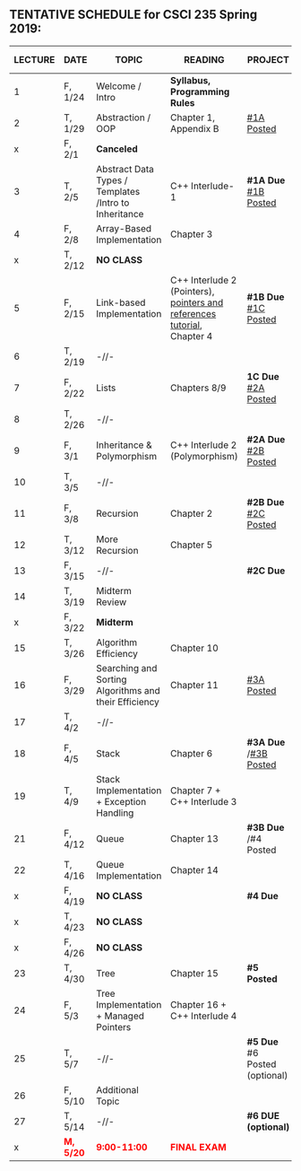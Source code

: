 
## TENTATIVE SCHEDULE for CSCI 235 Spring 2019:

LECTURE | DATE | TOPIC | READING | PROJECT | SLIDES | STUDY QUESTIONS |
------- | ---- | ----- | -------- | --------- | ------- | ------- |
1 | F, 1/24 | Welcome / Intro | **Syllabus, Programming Rules** | | [Lecture 1](Lectures/Lecture_1_Intro.pdf)
2 | T,  1/29 | Abstraction / OOP | Chapter 1, Appendix B   | [#1A Posted](documents/Project_1A.pdf) | [Lecture 2](Lectures/Lecture2_OOP.pdf)| [OPP_SQ](documents/OPP_studyQ.pdf)
x | F, 2/1 | **Canceled** |
3 | T, 2/5 | Abstract Data Types / Templates /Intro to Inheritance | C++ Interlude-1 | **#1A Due** [#1B Posted](documents/Project_1B.pdf)| [Lecture 3](Lectures/Lecture3_ADT&Templates.pdf) |  [ADT_IN_SQ](documents/ADT_InheritanceQ.pdf)
4 | F, 2/8 | Array-Based Implementation | Chapter 3  |  |  [Lecture 4](Lectures/Lecture4_ArrayBag.pdf) | [ArrayBag_SQ](documents/ArrayBag_studyQ.pdf)
x | T, 2/12 |  **NO CLASS** |  |  | 
5 | F, 2/15 | Link-based Implementation  | C++ Interlude 2 (Pointers), [pointers and references tutorial](http://www.ntu.edu.sg/home/ehchua/programming/cpp/cp4_pointerreference.html),  Chapter 4| **#1B Due** [#1C Posted](documents/Project_1C.pdf)| [Lecture5](Lectures/Lecture5_LinkedBag.pdf) | [LinkedChain_SQ](documents/LinkedChain_studyQ.pdf)
6 | T, 2/19 | -//-
7 | F, 2/22 | Lists| Chapters 8/9 | **1C Due** [#2A Posted](documents/Project_2A.pdf)  |[Lecture7](Lectures/Lecture7_Lists.pdf) | [List_SQ](documents/List_studyQ.pdf)
8 | T, 2/26 | -//-|  |    | 
9 | F, 3/1 | Inheritance  & Polymorphism  | C++ Interlude 2 (Polymorphism) | **#2A Due** [#2B Posted](documents/Project_2B.pdf)| [Lecture9](Lectures/Lecture9_Polymorphism.pdf) | [Polymorphism_SQ](documents/Polymorphism_studyQ.pdf)
10 | T, 3/5 | -//-  |  | |
11 | F, 3/8 | Recursion | Chapter 2 | **#2B Due** [#2C Posted](documents/Project_2C.pdf)| [Lecture11](Lectures/Lecture10_Recursion.pdf)|  [Recursion_SQ](documents/Recursion_studyQ.pdf)
12 | T, 3/12 | More Recursion | Chapter 5 | |  [Lecture12](Lectures/Lecture11_MoreRecursion.pdf)
13 | F, 3/15 | -//- | | **#2C Due**  | 
14 | T, 3/19 | Midterm Review |  |  |  | [Midterm Review](Lectures/MidtermReview.pdf)
x | F, 3/22| **Midterm** | 
15 | T, 3/26 | Algorithm Efficiency | Chapter 10 | | [Lecture15](Lectures/Lecture15_AlgoEfficiency.pdf)|[AlgoEfficiency_SQ](documents/AlgoEff_studyQ.pdf)
16 | F, 3/29 |Searching and Sorting Algorithms and their Efficiency  | Chapter 11 | [#3A Posted](documents/Project_3A.pdf)|[Lecture16](Lectures/Lecture16_SearchingSorting.pdf)|[Sorting_SQ](documents/Sorting_studyQ.pdf)
17| T, 4/2 | -//- | | 
18 | F, 4/5 |Stack | Chapter 6 | **#3A Due** /[#3B Posted](documents/Project_3B.pdf)|[Lecture17](Lectures/Lecture17_Stack.pdf)
19 | T, 4/9 | Stack Implementation + Exception Handling  | Chapter 7 + C++ Interlude 3 | 
21 | F, 4/12 | Queue | Chapter 13 | **#3B Due** /#4 Posted | 
22 | T, 4/16 |Queue Implementation | Chapter 14 | |   
x | F, 4/19 | **NO CLASS** | |   **#4 Due** | 
x | T, 4/23 | **NO CLASS** | |  | 
x | F, 4/26 | **NO CLASS** | |  | 
23 | T, 4/30 | Tree | Chapter 15 |**#5 Posted** | 
24 | F, 5/3 | Tree Implementation + Managed Pointers| Chapter 16 + C++ Interlude 4 ||
25 | T, 5/7 | -//- |  |**#5 Due** #6 Posted (optional)
26 |F, 5/10 |  Additional Topic  | |
27 |T, 5/14 | -//- |  |  **#6 DUE (optional)**
x |<b><span style="color:red"> M, 5/20 </span></b>  | <b><span style="color:red">  9:00-11:00  </span></b> | <b><span style="color:red"> FINAL EXAM </span></b> | |


